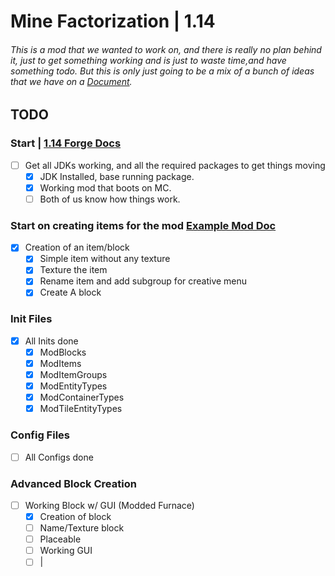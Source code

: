 # Mine Factorization | 1.14
###### This is a mod that we wanted to work on, and there is really no plan behind it, just to get something working and is just to waste time,and have something todo. But this is only just going to be a mix of a bunch of ideas that we have on a [Document](https://docs.google.com/document/d/1sCJYzDsmfHuDb07l-7WXAV2roMl3PmX6tSnRx1Yd1GU).

## TODO

### Start | [1.14 Forge Docs](https://mcforge.readthedocs.io/en/1.14.x/)
- [ ] Get all JDKs working, and all the required packages to get things moving
  - [x] JDK Installed, base running package.
  - [x] Working mod that boots on MC.
  - [ ] Both of us know how things work.

### Start on creating items for the mod [Example Mod Doc](https://github.com/Cadiboo/Example-Mod/tree/7e282a2b922947fc3b650e0078d706313f4afe5a)
- [x] Creation of an item/block
  - [x] Simple item without any texture
  - [x] Texture the item
  - [x] Rename item and add subgroup for creative menu
  - [x] Create A block
  
### Init Files
- [x] All Inits done
  - [x] ModBlocks
  - [x] ModItems
  - [x] ModItemGroups
  - [x] ModEntityTypes
  - [x] ModContainerTypes
  - [x] ModTileEntityTypes
  
### Config Files
- [ ] All Configs done
  
### Advanced Block Creation
- [ ] Working Block w/ GUI (Modded Furnace)
  - [x] Creation of block
  - [ ] Name/Texture block
  - [ ] Placeable
  - [ ] Working GUI
  - [ ] |